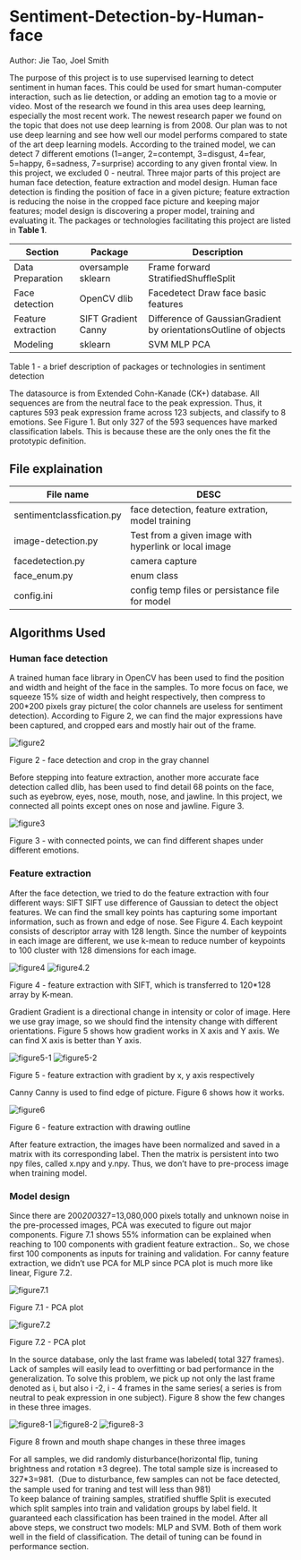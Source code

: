 # Sentiment-Detection-by-Human-face
Author: Jie Tao, Joel Smith

The purpose of this project is to use supervised learning to detect sentiment in human faces. This could be used for smart human-computer interaction, such as lie detection, or adding an emotion tag to a movie or video. Most of the research we found in this area uses deep learning, especially the most recent work. The newest research paper we found on the topic that does not use deep learning is from 2008. Our plan was to not use deep learning and see how well our model performs compared to state of the art deep learning models. 
According to the trained model, we can detect 7 different emotions (1=anger, 2=contempt, 3=disgust, 4=fear, 5=happy, 6=sadness, 7=surprise) according to any given frontal view. In this project, we excluded 0 - neutral. 
Three major parts of this project are human face detection, feature extraction and model design. Human face detection is finding the position of face in a given picture; feature extraction is reducing the noise in the cropped face picture and keeping major features; model design is discovering a proper model, training and evaluating it. The packages or technologies facilitating this project are listed in **Table 1**.

| **Section** | **Package** | **Description** |
| --- | --- | --- |
| Data Preparation | oversample sklearn | Frame forward StratifiedShuffleSplit |
| Face detection | OpenCV dlib | Facedetect Draw face basic features |
| Feature extraction | SIFT Gradient Canny | Difference of GaussianGradient by orientationsOutline of objects |
| Modeling | sklearn | SVM MLP PCA |
Table 1 - a brief description of packages or technologies in sentiment detection

The datasource is from Extended Cohn-Kanade (CK+) database. All sequences are from the neutral face to the peak expression. Thus, it captures 593 peak expression frame across 123 subjects, and classify to 8 emotions. See Figure 1. But only 327 of the 593 sequences have marked classification labels. This is because these are the only ones the fit the prototypic definition.
## File explaination
| **File name**| **DESC** |
| --- | --- |
| sentimentclassfication.py | face detection, feature extration, model training |
| image-detection.py | Test from a given image with hyperlink or local image |
| facedetection.py | camera capture |
| face_enum.py | enum class |
| config.ini | config temp files or persistance file for model |

## Algorithms Used
### Human face detection
A trained human face library in OpenCV has been used to find the position and width and height of the face in the samples. To more focus on face, we squeeze 15% size of width and height respectively, then compress to 200*200 pixels gray picture( the color channels are useless for sentiment detection). According to Figure 2, we can find the major expressions have been captured, and cropped ears and mostly hair out of the frame. 

![figure2](image/figure2.png)

Figure 2 - face detection and crop in the gray channel
    
Before stepping into feature extraction, another more accurate face detection called dlib, has been used to find detail 68 points on the face, such as eyebrow, eyes, nose, mouth, nose, and jawline. In this project, we connected all points except ones on nose and jawline. Figure 3. 

![figure3](image/figure3.png)

Figure 3 - with connected points, we can find different shapes under different emotions.

### Feature extraction
After the face detection, we tried to do the feature extraction with four different ways:
SIFT
SIFT use difference of Gaussian to detect the object features. We can find the small key points has capturing some important information, such as frown and edge of nose. See Figure 4. Each keypoint consists of descriptor array with 128 length. Since the number of keypoints in each image are different, we use k-mean to reduce number of keypoints to 100 cluster with 128 dimensions for each image.

![figure4](image/figure4.png)
![figure4.2](image/figure4.2.png)

Figure 4 - feature extraction with SIFT, which is transferred to 120*128 array by K-mean.

Gradient
Gradient is a directional change in intensity or color of image. Here we use gray image,    so we should find the intensity change with different orientations. Figure 5 shows how gradient works in X axis and Y axis. We can find X axis is better than Y axis.

![figure5-1](image/figure5-1.png)
![figure5-2](image/figure5-2.png)

Figure 5 - feature extraction with gradient by x, y axis respectively

Canny
Canny is used to find edge of picture. Figure 6 shows how it works.

![figure6](image/figure6.png)

Figure 6 - feature extraction with drawing outline
    
After feature extraction, the images have been normalized and saved in a matrix with its corresponding label. Then the matrix is persistent into two npy files, called x.npy and y.npy. Thus, we don’t have to pre-process image when training model. 

### Model design
Since there are 200*200*327=13,080,000 pixels totally and unknown noise in the pre-processed images, PCA was executed to figure out major components. Figure 7.1 shows 55% information can be explained when reaching to 100 components with gradient feature extraction.. So, we chose first 100 components as inputs for training and validation. For canny feature extraction, we didn’t use PCA for MLP since PCA plot is much more like linear, Figure 7.2.   

![figure7.1](image/figure7.png)

Figure 7.1 - PCA plot

![figure7.2](image/figure7.2.png)

Figure 7.2 - PCA plot


In the source database, only the last frame was labeled( total 327 frames). Lack of samples will easily lead to overfitting or bad performance in the generalization. To solve this problem,  we pick up not only the last frame denoted as i, but also i -2, i - 4 frames in the same series( a series is from neutral to peak expression in one subject). Figure 8 show the few changes in these three images. 

![figure8-1](image/figure8-1.png)
![figure8-2](image/figure8-2.png)
![figure8-3](image/figure8-3.png)

Figure 8 frown and mouth shape changes in these three images

For all samples, we did randomly disturbance(horizontal flip, tuning brightness and rotation  ±3 degree). The total sample size is increased to 327*3=981.（Due to disturbance, few samples can not be face detected, the sample used for traning and test will less than 981)  
To keep balance of training samples,     stratified shuffle Split is executed which split samples into train and validation groups by label field. It guaranteed each classification has been trained in the model.
After all above steps, we construct two models: MLP and SVM. Both of them work well in the field of classification. The detail of tuning can be found in performance section.


